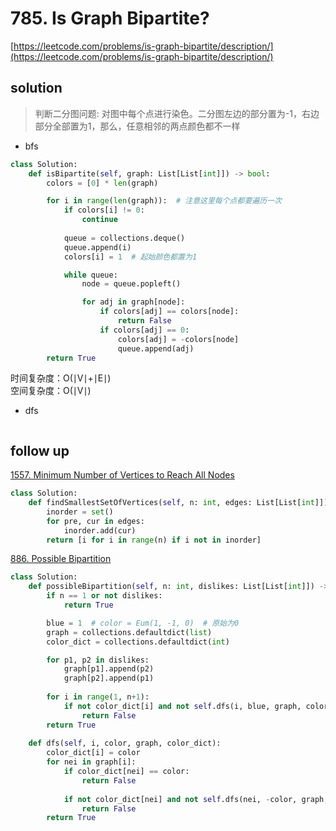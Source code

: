 # 785. Is Graph Bipartite?
[https://leetcode.com/problems/is-graph-bipartite/description/](https://leetcode.com/problems/is-graph-bipartite/description/)


## solution
> 判断二分图问题: 对图中每个点进行染色。二分图左边的部分置为-1，右边部分全部置为1，那么，任意相邻的两点颜色都不一样
- bfs
```python
class Solution:
    def isBipartite(self, graph: List[List[int]]) -> bool:
        colors = [0] * len(graph)

        for i in range(len(graph)):  # 注意这里每个点都要遍历一次
            if colors[i] != 0:
                continue
            
            queue = collections.deque()
            queue.append(i)
            colors[i] = 1  # 起始颜色都置为1        

            while queue:
                node = queue.popleft()    

                for adj in graph[node]:
                    if colors[adj] == colors[node]:
                        return False
                    if colors[adj] == 0:
                        colors[adj] = -colors[node]
                        queue.append(adj)
        return True
```
时间复杂度：O(∣V∣+∣E∣) <br>
空间复杂度：O(∣V∣)

- dfs
```python

```


## follow up

[1557. Minimum Number of Vertices to Reach All Nodes](https://leetcode.com/problems/minimum-number-of-vertices-to-reach-all-nodes/description/)

```python
class Solution:
    def findSmallestSetOfVertices(self, n: int, edges: List[List[int]]) -> List[int]:
        inorder = set()
        for pre, cur in edges:
            inorder.add(cur)
        return [i for i in range(n) if i not in inorder]
```

[886. Possible Bipartition](https://leetcode.com/problems/possible-bipartition/)
```python
class Solution:
    def possibleBipartition(self, n: int, dislikes: List[List[int]]) -> bool:
        if n == 1 or not dislikes:
            return True

        blue = 1  # color = Eum(1, -1, 0)  # 原始为0    
        graph = collections.defaultdict(list)
        color_dict = collections.defaultdict(int)

        for p1, p2 in dislikes:
            graph[p1].append(p2)
            graph[p2].append(p1)
        
        for i in range(1, n+1):
            if not color_dict[i] and not self.dfs(i, blue, graph, color_dict):
                return False
        return True
    
    def dfs(self, i, color, graph, color_dict):
        color_dict[i] = color
        for nei in graph[i]:
            if color_dict[nei] == color:
                return False
            
            if not color_dict[nei] and not self.dfs(nei, -color, graph, color_dict):
                return False
        return True
```
